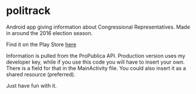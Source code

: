 # politrack
Android app giving information about Congressional Representatives. Made in around the 2016 election season. 

Find it on the Play Store [here](https://play.google.com/store/apps/details?id=cs.teslastem.politrack)

Information is pulled from the ProPublica API. 
Production version uses my developer key, while if you use this code you will have to insert your own. 
There is a field for that in the MainActivity file. You could also insert it as a shared resource (preferred). 

Just have fun with it.